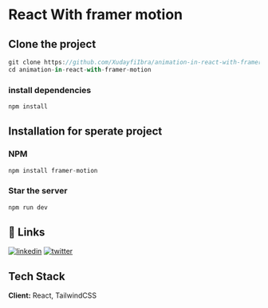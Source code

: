 
# React With framer motion
## Clone the project
```js
git clone https://github.com/XudayfiIbra/animation-in-react-with-framer-motion.git
cd animation-in-react-with-framer-motion
```
### install dependencies
```js
npm install
```
## Installation for sperate project
### NPM
```js
npm install framer-motion
```
### Star the server
```javascript
npm run dev
```

## 🔗 Links
[![linkedin](https://img.shields.io/badge/linkedin-0A66C2?style=for-the-badge&logo=linkedin&logoColor=white)](https://www.linkedin.com/in/xudayfi-baari-42a418282/)
[![twitter](https://img.shields.io/badge/twitter-1DA1F2?style=for-the-badge&logo=twitter&logoColor=white)](https://twitter.com/XudayfiBaari)


## Tech Stack

**Client:** React, TailwindCSS

